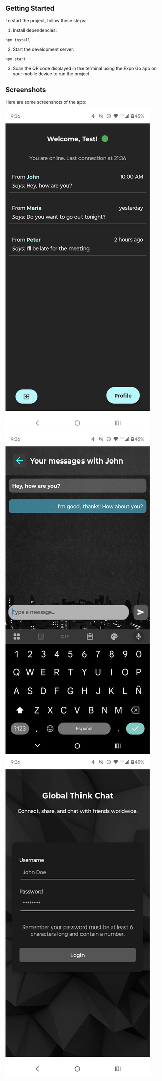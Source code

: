 ## Getting Started

To start the project, follow these steps:

1. Install dependencies:

```
npm install
```

2. Start the development server:

```
npm start
```

3. Scan the QR code displayed in the terminal using the Expo Go app on your mobile device to run the project.

## Screenshots

Here are some screenshots of the app:

![Home Screen](/readmeImages/screen1.jpeg)
![Chat Screen](/readmeImages/screen2.jpeg)
![Login Screen](/readmeImages/screen3.jpeg)
